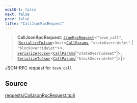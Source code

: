```yaml
---
editUrl: false
next: false
prev: false
title: "CallJsonRpcRequest"
---
```


> **CallJsonRpcRequest**: [`JsonRpcRequest`](/reference/jsonrpc/type-aliases/jsonrpcrequest/)\<`"tevm_call"`, [[`SerializeToJson`](/reference/tevm/procedures-types/type-aliases/serializetojson/)\<`Omit`\<[`CallParams`](/reference/actions-types/type-aliases/callparams/), `"stateOverrideSet"` \| `"blockOverrideSet"`\>\>, [`SerializeToJson`](/reference/tevm/procedures-types/type-aliases/serializetojson/)\<[`CallParams`](/reference/actions-types/type-aliases/callparams/)\[`"stateOverrideSet"`\]\>, [`SerializeToJson`](/reference/tevm/procedures-types/type-aliases/serializetojson/)\<[`CallParams`](/reference/actions-types/type-aliases/callparams/)\[`"blockOverrideSet"`\]\>]\>

JSON-RPC request for `tevm_call`

## Source

[requests/CallJsonRpcRequest.ts:8](https://github.com/evmts/tevm-monorepo/blob/main/packages/procedures-types/src/requests/CallJsonRpcRequest.ts#L8)
